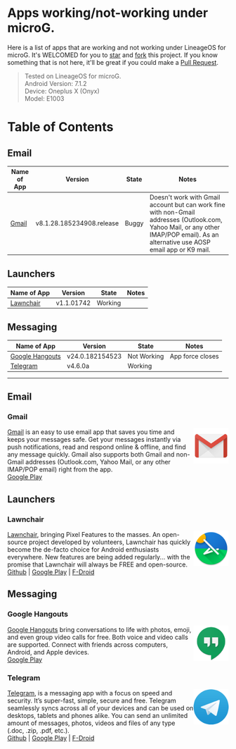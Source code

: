 # Apps working/not-working under microG.
Here is a list of apps that are working and not working under LineageOS for microG. It's WELCOMED for you to [star](https://github.com/prasadkumar013/apps_under_microG/stargazers) and [fork](https://github.com/prasadkumar013/apps_under_microG/network) this project. If you know something that is not here, it'll be great if you could make a [Pull Request](https://github.com/prasadkumar013/apps_under_microG/pulls).

> Tested on LineageOS for microG.  
> Android Version: 7.1.2  
> Device: Oneplus X (Onyx)  
> Model: E1003  

# Table of Contents
## Email
|    Name of App    |  Version  | State | Notes |
  ----------------- | --------- | ----- | -----
[Gmail](#gmail) | v8.1.28.185234908.release | Buggy | Doesn't work with Gmail account but can work fine with non-Gmail addresses (Outlook.com, Yahoo Mail, or any other IMAP/POP email). As an alternative use AOSP email app or K9 mail.
## Launchers
|    Name of App    |  Version  | State | Notes |
  ----------------- | --------- | ----- | -----
[Lawnchair](#lawnchair) | v1.1.01742 | Working |
## Messaging
|    Name of App    |  Version  | State | Notes |
  ----------------- | --------- | ----- | -----
[Google Hangouts](#google-hangouts) | v24.0.182154523 | Not Working | App force closes
[Telegram](#telegram) | v4.6.0a | Working |


---
## Email
### Gmail
<img align="right" width="80" height="80" src="/icons/gmail.png">[Gmail](https://gmail.com) is an easy to use email app that saves you time and keeps your messages safe. Get your messages instantly via push notifications, read and respond online & offline, and find any message quickly. Gmail also supports both Gmail and non-Gmail addresses (Outlook.com, Yahoo Mail, or any other IMAP/POP email) right from the app.  
[Google Play](https://play.google.com/store/apps/details?id=com.google.android.gm&hl=en)

## Launchers
### Lawnchair
<img align="right" width="80" height="80" src="/icons/lawnchair.png">[Lawnchair](https://lawnchair.info), bringing Pixel Features to the masses. An open-source project developed by volunteers, Lawnchair has quickly become the de-facto choice for Android enthusiasts everywhere. New features are being added regularly... with the promise that Lawnchair will always be FREE and open-source.  
[Github](https://github.com/LawnchairLauncher/Lawnchair) | [Google Play](https://play.google.com/store/apps/details?id=ch.deletescape.lawnchair.plah) | [F-Droid](https://f-droid.org/packages/ch.deletescape.lawnchair.plah/)

## Messaging
### Google Hangouts
<img align="right" width="80" height="80" src="/icons/google-hangouts.png">[Google Hangouts](https://hangouts.google.com) bring conversations to life with photos, emoji, and even group video calls for free. Both voice and video calls are supported. Connect with friends across computers, Android, and Apple devices.  
[Google Play](https://play.google.com/store/apps/details?id=com.google.android.talk&hl=en)

### Telegram
<img align="right" width="80" height="80" src="/icons/telegram.png">[Telegram](https://telegram.org), is a messaging app with a focus on speed and security. It’s super-fast, simple, secure and free. Telegram seamlessly syncs across all of your devices and can be used on desktops, tablets and phones alike. You can send an unlimited amount of messages, photos, videos and files of any type (.doc, .zip, .pdf, etc.).  
[Github](https://github.com/DrKLO/Telegram) | [Google Play](https://play.google.com/store/apps/details?id=org.telegram.messenger) | [F-Droid](https://f-droid.org/packages/org.telegram.messenger/)

